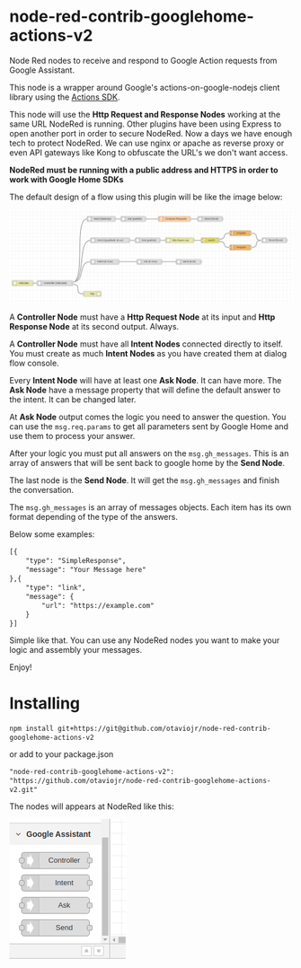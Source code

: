 # node-red-contrib-googlehome-actions-v2

Node Red nodes to receive and respond to Google Action requests from Google Assistant.

This node is a wrapper around Google's actions-on-google-nodejs client library using the [Actions SDK](https://actions-on-google.github.io/actions-on-google-nodejs/2.12.0/index.html).

This node will use the **Http Request and Response Nodes** working at the same URL NodeRed is running.
Other plugins have been using Express to open another port in order to secure NodeRed. Now a days we have
enough tech to protect NodeRed. We can use nginx or apache as reverse proxy or even API gateways like Kong
to obfuscate the URL's we don't want access.

**NodeRed must be running with a public address and HTTPS in order to work with Google Home SDKs**

The default design of a flow using this plugin will be like the image below:

![node-red-contrib-googlehome-actions-v2 architecture](/design.png?raw=true "node-red-contrib-googlehome-actions-v2 architecture")

A **Controller Node** must have a **Http Request Node** at its input and **Http Response Node** at its second output. Always.

A **Controller Node** must have all **Intent Nodes** connected directly to itself. You must create as much **Intent Nodes**
as you have created them at dialog flow console.

Every **Intent Node** will have at least one **Ask Node**. It can have more. The **Ask Node** have a message property that will
define the default answer to the intent. It can be changed later.

At **Ask Node** output comes the logic you need to answer the question. You can use the ```msg.req.params``` to get all parameters sent by
Google Home and use them to process your answer.

After your logic you must put all answers on the ```msg.gh_messages```. This is an array of answers that will be sent back
to google home by the **Send Node**.

The last node is the **Send Node**. It will get the ```msg.gh_messages``` and finish the conversation.

The ```msg.gh_messages``` is an array of messages objects. Each item has its own format depending of the type of the answers.

Below some examples:

```
[{
    "type": "SimpleResponse",
    "message": "Your Message here"
},{
    "type": "link",
    "message": {
        "url": "https://example.com"    
    }
}]
```

Simple like that. You can use any NodeRed nodes you want to make your logic and assembly your messages.

Enjoy!

# Installing

```
npm install git+https://git@github.com/otaviojr/node-red-contrib-googlehome-actions-v2
```

or add to your package.json

```
"node-red-contrib-googlehome-actions-v2": "https://github.com/otaviojr/node-red-contrib-googlehome-actions-v2.git"
```

The nodes will appears at NodeRed like this:

![NodeRed Google Assistant menu](/menu.png?raw=true "NodeRed Google Assistant menu")
